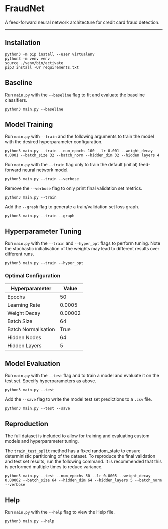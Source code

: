 # FraudNet

A feed-forward neural network architecture for credit card fraud detection.

---

## Installation

```
python3 -m pip install --user virtualenv
python3 -m venv venv
source ./venv/bin/activate
pip3 install -Ur requirements.txt
```

## Baseline

Run `main.py` with the `--baseline` flag to fit and evaluate the baseline classifiers.

```
python3 main.py --baseline
```

## Model Training

Run `main.py` with `--train` and the following arguments to train the model with the desired hyperparameter
configuration.

```
python3 main.py --train --num_epochs 100 --lr 0.001 --weight_decay 0.0001 --batch_size 32 --batch_norm --hidden_dim 32 --hidden layers 4
```

Run `main.py` with the `--train` flag only to train the default (initial) feed-forward neural network model.

```
python3 main.py --train --verbose
```

Remove the `--verbose` flag to only print final validation set metrics.

```
python3 main.py --train
```

Add the `--graph` flag to generate a train/validation set loss graph.

```
python3 main.py --train --graph
```

## Hyperparameter Tuning

Run `main.py` with the `--train` and `--hyper_opt` flags to perform tuning. Note the stochastic initialisation of the
weights may lead to different results over different runs.

```
python3 main.py --train --hyper_opt
```

### Optimal Configuration

| Hyperparameter      | Value   |
|---------------------|---------|
| Epochs              | 50      |
| Learning Rate       | 0.0005  |
| Weight Decay        | 0.00002 |
| Batch Size          | 64      |
| Batch Normalisation | True    |
| Hidden Nodes        | 64      |
| Hidden Layers       | 5       |

## Model Evaluation

Run `main.py` with the `--test` flag and to train a model and evaluate it on the test set. Specify hyperparameters as
above.

```
python3 main.py --test
```

Add the `--save` flag to write the model test set predictions to a `.csv` file.

```
python3 main.py --test --save
```

## Reproduction

The full dataset is included to allow for training and evaluating custom models and hyperparameter tuning.

The `train_test_split` method has a fixed random_state to ensure deterministic partitioning of the dataset. To reproduce
the final validation and test set results, run the following command. It is recommended that this is performed multiple
times to reduce variance.

```
python3 main.py --test --num_epochs 50 --lr 0.0005 --weight_decay 0.00002 --batch_size 64 --hidden_dim 64 --hidden_layers 5 --batch_norm --verbose
```

## Help

Run `main.py` with the `--help` flag to view the Help file.

```
python3 main.py --help
```